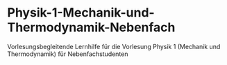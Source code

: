 # Physik-1-Mechanik-und-Thermodynamik-Nebenfach
Vorlesungsbegleitende Lernhilfe für die Vorlesung Physik 1 (Mechanik und Thermodynamik) für Nebenfachstudenten
